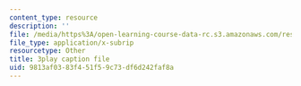 ```yaml
---
content_type: resource
description: ''
file: /media/https%3A/open-learning-course-data-rc.s3.amazonaws.com/res-18-009-learn-differential-equations-up-close-with-gilbert-strang-and-cleve-moler-fall-2015/9813af0383f451f59c73df6d242faf8a_SMQPt7t0bHk.vtt
file_type: application/x-subrip
resourcetype: Other
title: 3play caption file
uid: 9813af03-83f4-51f5-9c73-df6d242faf8a
---
```


